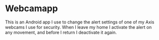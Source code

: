 # Webcamapp

This is an Android app I use to change the alert settings of one of my Axis webcams I use for security.
When I leave my home I activate the alert on any movement, and before I return I deactivate it again.
